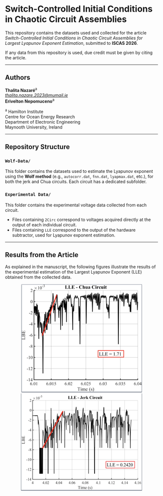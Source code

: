 # Switch-Controlled Initial Conditions in Chaotic Circuit Assemblies
This repository contains the datasets used and collected for the article *Switch-Controlled Initial Conditions in Chaotic Circuit Assemblies for Largest Lyapunov Exponent Estimation*, submitted to **ISCAS 2026**.  

If any data from this repository is used, due credit must be given by citing the article.  

---

## Authors

**Thalita Nazaré**<sup>a</sup>  
*thalita.nazare.2023@mumail.ie*  
**Erivelton Nepomuceno**<sup>a</sup>  

<sup>a</sup> Hamilton Institute  
Centre for Ocean Energy Research  
Department of Electronic Engineering  
Maynooth University, Ireland  

---

## Repository Structure

### `Wolf-Data/`  
This folder contains the datasets used to estimate the Lyapunov exponent using the **Wolf method** (e.g., `autocorr.dat`, `fnn.dat`, `lyapmax.dat`, etc.), for both the jerk and Chua circuits. Each circuit has a dedicated subfolder.  

### `Experimental Data/`  
This folder contains the experimental voltage data collected from each circuit.  
- Files containing `2Circ` correspond to voltages acquired directly at the output of each individual circuit.  
- Files containing `LLE` correspond to the output of the hardware subtractor, used for Lyapunov exponent estimation.  

---

## Results from the Article

As explained in the manuscript, the following figures illustrate the results of the experimental estimation of the Largest Lyapunov Exponent (LLE) obtained from the collected data.

<p align="center">
  <img src="Images/lle_chua.png" alt="LLE - Chua Circuit" width="400"/>
  <img src="Images/lle_jerk.png" alt="LLE - Jerk Circuit" width="400"/>
</p>
